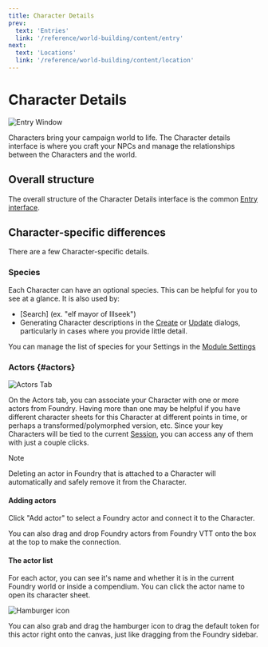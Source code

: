```yaml
---
title: Character Details
prev: 
  text: 'Entries'
  link: '/reference/world-building/content/entry'
next: 
  text: 'Locations'
  link: '/reference/world-building/content/location'
---
```

# Character Details
![Entry Window](/assets/images/character-content.webp)

Characters bring your campaign world to life. The Character details  interface is where you craft your NPCs and manage the relationships between the Characters and the world.

## Overall structure
The overall structure of the Character Details interface is the common [Entry interface](../entry).

## Character-specific differences
There are a few Character-specific details.

### Species
Each Character can have an optional species.  This can be helpful for you to see at a glance.  It is also used by:
* [Search] (ex. "elf mayor of Illseek")
* Generating Character descriptions in the [Create](/reference/world-building/create-entry) or [Update](/reference/world-building/update-entry) dialogs, particularly in cases where you provide little detail.

You can manage the list of species for your Settings in the [Module Settings](/reference/configuration#species)

### Actors {#actors}
![Actors Tab](/assets/images/actors-tab.webp)

On the Actors tab, you can associate your Character with one or more actors from Foundry.  Having more than one may be helpful if you have different character sheets for this Character at different points in time, or perhaps a transformed/polymorphed version, etc. Since your key Characters will be tied to the current [Session](/reference/world-building/content/session), you can access any of them with just a couple clicks.

> [!NOTE]
> Deleting an actor in Foundry that is attached to a Character will automatically and safely remove it from the Character.

#### Adding actors
Click "Add actor" to select a Foundry actor and connect it to the Character.

You can also drag and drop Foundry actors from Foundry VTT onto the box at the top to make the connection.  

#### The actor list
For each actor, you can see it's name and whether it is in the current Foundry world or inside a compendium.  You can click the actor name to open its character sheet.  

![Hamburger icon](/assets/images/hamburger.webp)

You can also grab and drag the hamburger icon to drag the default token for this actor right onto the canvas, just like dragging from the Foundry sidebar.
